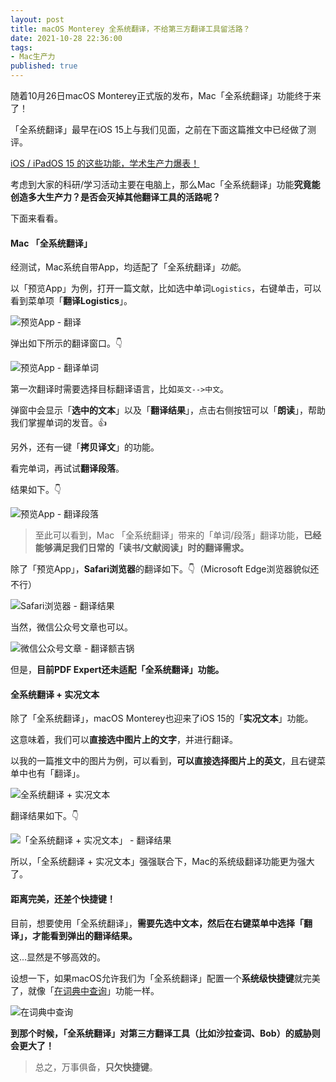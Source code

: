 ```yaml
---
layout: post
title: macOS Monterey 全系统翻译，不给第三方翻译工具留活路？
date: 2021-10-28 22:36:00
tags: 
- Mac生产力
published: true
---
```




随着10月26日macOS Monterey正式版的发布，Mac「全系统翻译」功能终于来了！

「全系统翻译」最早在iOS 15上与我们见面，之前在下面这篇推文中已经做了测评。

[iOS / iPadOS 15 的这些功能，学术生产力爆表！](https://mp.weixin.qq.com/s/8_YT_LOszLKBgkhD-I3klw)

考虑到大家的科研/学习活动主要在电脑上，那么Mac「全系统翻译」功能**究竟能创造多大生产力？是否会灭掉其他翻译工具的活路呢？**

下面来看看。

#### Mac 「全系统翻译」

经测试，Mac系统自带App，均适配了「全系统翻译」*功能*。

以「预览App」为例，打开一篇文献，比如选中单词`Logistics`，右键单击，可以看到菜单项「**翻译Logistics**」。

![预览App - 翻译](https://gitee.com/iseex/figurebed/raw/master/img/20211028224131.png)

弹出如下所示的翻译窗口。👇

![预览App - 翻译单词](https://gitee.com/iseex/figurebed/raw/master/img/20211028224544.png)

第一次翻译时需要选择目标翻译语言，比如`英文-->中文`。

弹窗中会显示「**选中的文本**」以及「**翻译结果**」，点击右侧按钮可以「**朗读**」，帮助我们掌握单词的发音。👍

另外，还有一键「**拷贝译文**」的功能。

看完单词，再试试**翻译段落**。

结果如下。👇

![预览App - 翻译段落](https://gitee.com/iseex/figurebed/raw/master/img/20211028225626.png)

> 至此可以看到，Mac 「全系统翻译」带来的「单词/段落」翻译功能，**已经能够满足我们日常的「读书/文献阅读」时的翻译需求。**

除了「预览App」，**Safari浏览器**的翻译如下。👇（Microsoft Edge浏览器貌似还不行）


![Safari浏览器 - 翻译结果](https://gitee.com/iseex/figurebed/raw/master/img/20211028230951.png)

当然，微信公众号文章也可以。

![微信公众号文章 - 翻译额吉锅](https://gitee.com/iseex/figurebed/raw/master/img/20211028231605.png)

但是，**目前PDF Expert还未适配「全系统翻译」功能。**

#### 全系统翻译 + 实况文本

除了「全系统翻译」，macOS Monterey也迎来了iOS 15的「**实况文本**」功能。

这意味着，我们可以**直接选中图片上的文字**，并进行翻译。

以我的一篇推文中的图片为例，可以看到，**可以直接选择图片上的英文**，且右键菜单中也有「翻译」。


![全系统翻译 + 实况文本](https://gitee.com/iseex/figurebed/raw/master/img/20211028232450.png)

翻译结果如下。👇

![「全系统翻译 + 实况文本」 - 翻译结果](https://gitee.com/iseex/figurebed/raw/master/img/20211028232524.png)

所以，「全系统翻译 + 实况文本」强强联合下，Mac的系统级翻译功能更为强大了。

#### 距离完美，还差个快捷键！

目前，想要使用「全系统翻译」，**需要先选中文本，然后在右键菜单中选择「翻译」，才能看到弹出的翻译结果。**

这...显然是不够高效的。

设想一下，如果macOS允许我们为「全系统翻译」配置一个**系统级快捷键**就完美了，就像「[在词典中查询](https://mp.weixin.qq.com/s/fyck4PpL6dmi7IhEmx12Xw)」功能一样。

![在词典中查询](https://gitee.com/iseex/figurebed/raw/master/img/20211028233615.png)

**到那个时候，「全系统翻译」对第三方翻译工具（比如沙拉查词、Bob）的威胁则会更大了！**

> 总之，万事俱备，**只欠快捷键**。